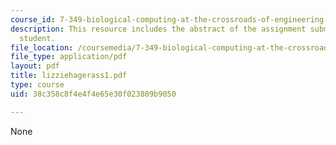 ```yaml
---
course_id: 7-349-biological-computing-at-the-crossroads-of-engineering-and-science-spring-2005
description: This resource includes the abstract of the assignment submitted by the
  student.
file_location: /coursemedia/7-349-biological-computing-at-the-crossroads-of-engineering-and-science-spring-2005/38c358c8f4e4f4e65e30f023809b9050_lizziehagerass1.pdf
file_type: application/pdf
layout: pdf
title: lizziehagerass1.pdf
type: course
uid: 38c358c8f4e4f4e65e30f023809b9050

---
```

None